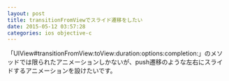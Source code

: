 ```yaml
---
layout: post
title: transitionFromViewでスライド遷移をしたい
date: 2015-05-12 03:57:28
categories: ios objective-c
---
```

<!-- {% raw %} -->
<p>「UIView#transitionFromView:toView:duration:options:completion:」のメソッドでは限られたアニメーションしかないが、push遷移のような左右にスライドするアニメーションを設けたいです。</p>
<!-- {% endraw %} -->
